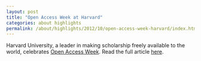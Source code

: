 ```yaml
---
layout: post
title: "Open Access Week at Harvard"
categories: about highlights
permalink: /about/highlights/2012/10/open-access-week-harvard/index.html
---
```

<p>Harvard University, a leader in making scholarship freely available to the world, celebrates&nbsp;<a href="http://osc.hul.harvard.edu/oaweek2012" target="_blank" title="Open Access Week">Open Access Week</a>. Read the full article <a href="http://preview.lib.harvard.edu/open-access-week-2012-open-access-harvard" target="_blank">here</a>.</p>